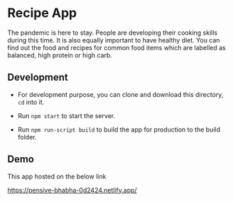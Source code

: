 # Recipe App

The pandemic is here to stay. People are developing their cooking skills during this time. It is also equally important to have healthy diet. You can find out the food and recipes for common food items which are labelled as balanced, high protein or high carb.

## Development

* For development purpose, you can clone and download this directory,
`cd` into it.

* Run `npm start` to start the server. 

* Run `npm run-script build` to build the app for production to the build folder.

## Demo

This app hosted on the below link

https://pensive-bhabha-0d2424.netlify.app/
